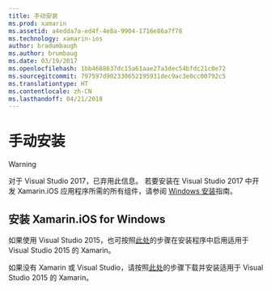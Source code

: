 ```yaml
---
title: 手动安装
ms.prod: xamarin
ms.assetid: a4edda7a-ed4f-4e8a-9904-1716e86a7f78
ms.technology: xamarin-ios
author: bradumbaugh
ms.author: brumbaug
ms.date: 03/19/2017
ms.openlocfilehash: 1bb4688637dc15a61aae27a3dec54bfdc21c0e72
ms.sourcegitcommit: 797597d902330652195931dec9ac3e0cc00792c5
ms.translationtype: HT
ms.contentlocale: zh-CN
ms.lasthandoff: 04/21/2018
---
```

# <a name="manual-installation"></a>手动安装

> [!WARNING]
> 对于 Visual Studio 2017，已弃用此信息。 若要安装在 Visual Studio 2017 中开发 Xamarin.iOS 应用程序所需的所有组件，请参阅 [Windows 安装](~/ios/get-started/installation/windows/index.md#windowsinstallation)指南。

## <a name="install-xamarinios-for-windows"></a>安装 Xamarin.iOS for Windows

如果使用 Visual Studio 2015，也可按照[此处](https://msdn.microsoft.com/en-us/library/mt488769.aspx#Anchor_4)的步骤在安装程序中启用适用于 Visual Studio 2015 的 Xamarin。

如果没有 Xamarin 或 Visual Studio，请按照[此处](https://msdn.microsoft.com/en-us/library/mt613162.aspx)的步骤下载并安装适用于 Visual Studio 2015 的 Xamarin。
